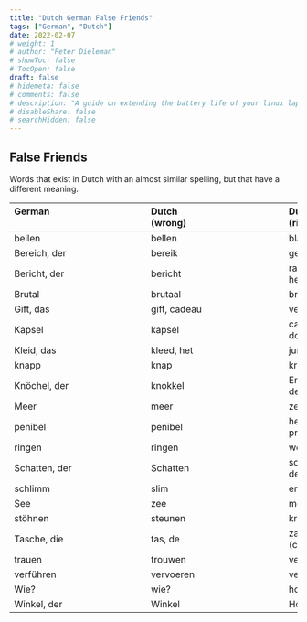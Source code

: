 ```yaml
---
title: "Dutch German False Friends"
tags: ["German", "Dutch"]
date: 2022-02-07
# weight: 1
# author: "Peter Dieleman"
# showToc: false
# TocOpen: false
draft: false
# hidemeta: false
# comments: false
# description: "A guide on extending the battery life of your linux laptop"
# disableShare: false
# searchHidden: false
---
```


## False Friends

Words that exist in Dutch with an almost similar spelling,
but that have a different meaning.

| German &nbsp;&nbsp;&nbsp;&nbsp;&nbsp;&nbsp;&nbsp;&nbsp;&nbsp;&nbsp;&nbsp;&nbsp;&nbsp;&nbsp;&nbsp;&nbsp;&nbsp;&nbsp;&nbsp;&nbsp;&nbsp;&nbsp;&nbsp;&nbsp;&nbsp;&nbsp;&nbsp;&nbsp;&nbsp;&nbsp;&nbsp;&nbsp;&nbsp;&nbsp;&nbsp;&nbsp;&nbsp;&nbsp;&nbsp;&nbsp;&nbsp;&nbsp;&nbsp;&nbsp;&nbsp;&nbsp;&nbsp;&nbsp;&nbsp;&nbsp;&nbsp;&nbsp;| Dutch (wrong)&nbsp;&nbsp;&nbsp;&nbsp;&nbsp;&nbsp;&nbsp;&nbsp;&nbsp;&nbsp;&nbsp;&nbsp;&nbsp;&nbsp;&nbsp;&nbsp;&nbsp;&nbsp;&nbsp;&nbsp;&nbsp;&nbsp;&nbsp;&nbsp;&nbsp;&nbsp;&nbsp;&nbsp;&nbsp;&nbsp;&nbsp;&nbsp;&nbsp;&nbsp;&nbsp;&nbsp;&nbsp;&nbsp; | Dutch (right)      |
| :------------ | :------------ | :----------------- |
| bellen        | bellen        | blaffen            |
| Bereich, der  | bereik        | gebied             |
| Bericht, der  | bericht       | rapport, het       |
| Brutal        | brutaal       | bruut              |
| Gift, das     | gift, cadeau  | vergif             |
| Kapsel        | kapsel        | capsule, dop       |
| Kleid, das    | kleed, het    | jurk de            |
| knapp         | knap          | krap               |
| Knöchel, der  | knokkel       | Enkel, de[^1]      |
| Meer          | meer          | zee                |
| penibel       | penibel       | heel precies       |
| ringen        | ringen        | worstelen          |
| Schatten, der | Schatten      | schaduw, de         |
| schlimm       | slim          | erg, zwaar         |
| See           | zee           | meer, het          |
| stöhnen       | steunen       | kreunen            |
| Tasche, die   | tas, de       | zak, de (clothing) |
| trauen        | trouwen       | vertrouwen         |
| verführen     | vervoeren     | verleiden          |
| Wie?          | wie?          | hoe?               |
| Winkel, der   | Winkel        | Hoek               |
